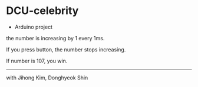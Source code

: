 # DCU-celebrity
* Arduino project


the number is increasing by 1 every 1ms.

If you press button, the number stops increasing.

If number is 107, you win.

---

with Jihong Kim, Donghyeok Shin
